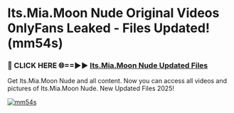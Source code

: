 # Its.Mia.Moon Nude Original Videos 0nlyFans Leaked - Files Updated! (mm54s)

<h3>🔴 CLICK HERE 🌐==►► <a href="https://tinyurl.com/y5r63du9" rel="nofollow">Its.Mia.Moon Nude Updated Files</a></h3>

Get Its.Mia.Moon Nude and all content. Now you can access all videos and pictures of Its.Mia.Moon Nude. New Updated Files 2025!

[![mm54s](https://i.imgur.com/UVo9nyh.gif)](https://tinyurl.com/y5r63du9)